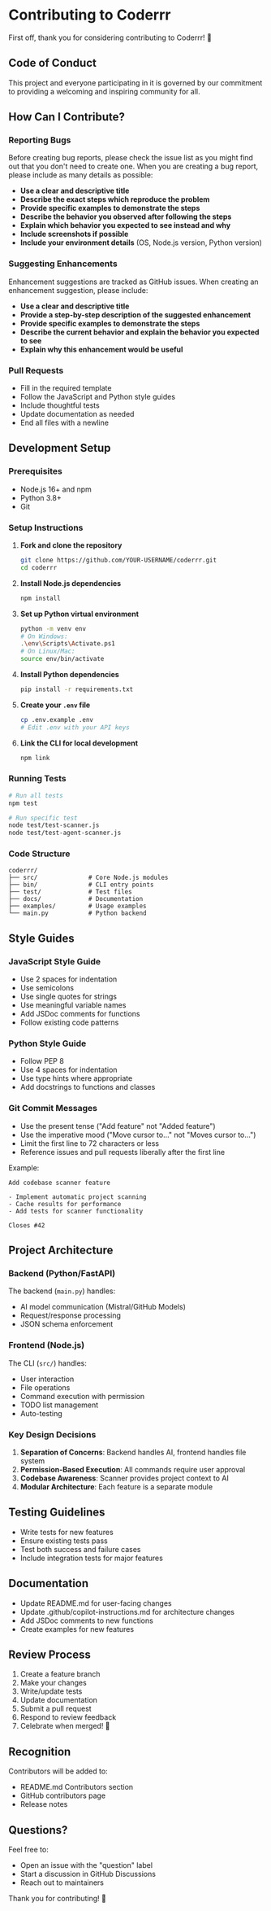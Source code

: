 # Contributing to Coderrr

First off, thank you for considering contributing to Coderrr! 🎉

## Code of Conduct

This project and everyone participating in it is governed by our commitment to providing a welcoming and inspiring community for all.

## How Can I Contribute?

### Reporting Bugs

Before creating bug reports, please check the issue list as you might find out that you don't need to create one. When you are creating a bug report, please include as many details as possible:

* **Use a clear and descriptive title**
* **Describe the exact steps which reproduce the problem**
* **Provide specific examples to demonstrate the steps**
* **Describe the behavior you observed after following the steps**
* **Explain which behavior you expected to see instead and why**
* **Include screenshots if possible**
* **Include your environment details** (OS, Node.js version, Python version)

### Suggesting Enhancements

Enhancement suggestions are tracked as GitHub issues. When creating an enhancement suggestion, please include:

* **Use a clear and descriptive title**
* **Provide a step-by-step description of the suggested enhancement**
* **Provide specific examples to demonstrate the steps**
* **Describe the current behavior and explain the behavior you expected to see**
* **Explain why this enhancement would be useful**

### Pull Requests

* Fill in the required template
* Follow the JavaScript and Python style guides
* Include thoughtful tests
* Update documentation as needed
* End all files with a newline

## Development Setup

### Prerequisites

* Node.js 16+ and npm
* Python 3.8+
* Git

### Setup Instructions

1. **Fork and clone the repository**
   ```bash
   git clone https://github.com/YOUR-USERNAME/coderrr.git
   cd coderrr
   ```

2. **Install Node.js dependencies**
   ```bash
   npm install
   ```

3. **Set up Python virtual environment**
   ```bash
   python -m venv env
   # On Windows:
   .\env\Scripts\Activate.ps1
   # On Linux/Mac:
   source env/bin/activate
   ```

4. **Install Python dependencies**
   ```bash
   pip install -r requirements.txt
   ```

5. **Create your `.env` file**
   ```bash
   cp .env.example .env
   # Edit .env with your API keys
   ```

6. **Link the CLI for local development**
   ```bash
   npm link
   ```

### Running Tests

```bash
# Run all tests
npm test

# Run specific test
node test/test-scanner.js
node test/test-agent-scanner.js
```

### Code Structure

```
coderrr/
├── src/              # Core Node.js modules
├── bin/              # CLI entry points
├── test/             # Test files
├── docs/             # Documentation
├── examples/         # Usage examples
└── main.py           # Python backend
```

## Style Guides

### JavaScript Style Guide

* Use 2 spaces for indentation
* Use semicolons
* Use single quotes for strings
* Use meaningful variable names
* Add JSDoc comments for functions
* Follow existing code patterns

### Python Style Guide

* Follow PEP 8
* Use 4 spaces for indentation
* Use type hints where appropriate
* Add docstrings to functions and classes

### Git Commit Messages

* Use the present tense ("Add feature" not "Added feature")
* Use the imperative mood ("Move cursor to..." not "Moves cursor to...")
* Limit the first line to 72 characters or less
* Reference issues and pull requests liberally after the first line

Example:
```
Add codebase scanner feature

- Implement automatic project scanning
- Cache results for performance
- Add tests for scanner functionality

Closes #42
```

## Project Architecture

### Backend (Python/FastAPI)

The backend (`main.py`) handles:
- AI model communication (Mistral/GitHub Models)
- Request/response processing
- JSON schema enforcement

### Frontend (Node.js)

The CLI (`src/`) handles:
- User interaction
- File operations
- Command execution with permission
- TODO list management
- Auto-testing

### Key Design Decisions

1. **Separation of Concerns**: Backend handles AI, frontend handles file system
2. **Permission-Based Execution**: All commands require user approval
3. **Codebase Awareness**: Scanner provides project context to AI
4. **Modular Architecture**: Each feature is a separate module

## Testing Guidelines

* Write tests for new features
* Ensure existing tests pass
* Test both success and failure cases
* Include integration tests for major features

## Documentation

* Update README.md for user-facing changes
* Update .github/copilot-instructions.md for architecture changes
* Add JSDoc comments to new functions
* Create examples for new features

## Review Process

1. Create a feature branch
2. Make your changes
3. Write/update tests
4. Update documentation
5. Submit a pull request
6. Respond to review feedback
7. Celebrate when merged! 🎉

## Recognition

Contributors will be added to:
- README.md Contributors section
- GitHub contributors page
- Release notes

## Questions?

Feel free to:
- Open an issue with the "question" label
- Start a discussion in GitHub Discussions
- Reach out to maintainers

Thank you for contributing! 🚀
